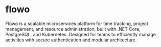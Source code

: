 # flowo
Flowo is a scalable microservices platform for time tracking, project management, and resource administration, built with .NET Core, PostgreSQL, and Kubernetes. Designed for teams to efficiently manage activities with secure authentication and modular architecture.
